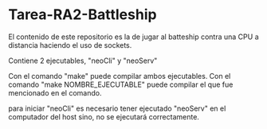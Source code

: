 # Tarea-RA2-Battleship

El contenido de este repositorio es la de jugar al batteship contra una CPU
a distancia haciendo el uso de sockets.

Contiene 2 ejecutables, "neoCli" y "neoServ"

Con el comando "make" puede compilar ambos ejecutables.
Con el comando "make NOMBRE_EJECUTABLE" puede compilar el que fue mencionado en el comando.

para iniciar "neoCli" es necesario tener ejecutado "neoServ" en el computador del host sino, no se ejecutará correctamente.

